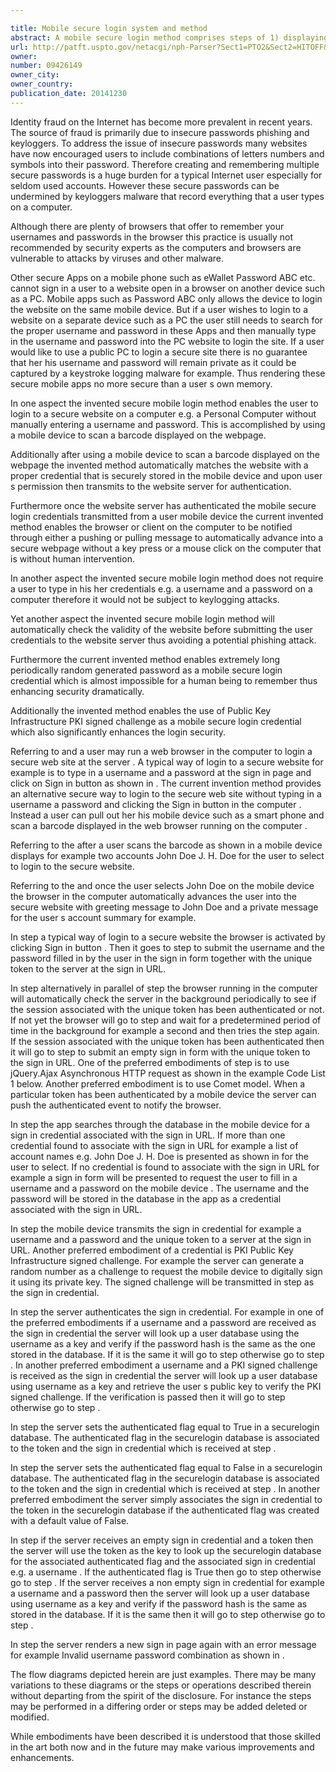 ```yaml
---

title: Mobile secure login system and method
abstract: A mobile secure login method comprises steps of 1) displaying a machine readable graphic form encoded with a sign in URL and a unique token on a browser, wherein the said machine readable graphic form comprises at least one of a 1D barcode, a 2D barcode, a PDF417, an QR code, a Data Matrix code, an Aztec code, and OCR symbol; 2) scanning the said machine readable graphic form using a mobile device; 3) transmitting the sign in credential with the said unique token to a server at the said sign in URL from the said mobile device, wherein the said sign in credential comprises at least one of a username, a password, and a PKI signed challenge; 4) authenticating the said sign in credential at the said server to enable the said browser login to a secure website automatically.
url: http://patft.uspto.gov/netacgi/nph-Parser?Sect1=PTO2&Sect2=HITOFF&p=1&u=%2Fnetahtml%2FPTO%2Fsearch-adv.htm&r=1&f=G&l=50&d=PALL&S1=09426149&OS=09426149&RS=09426149
owner: 
number: 09426149
owner_city: 
owner_country: 
publication_date: 20141230
---
```

Identity fraud on the Internet has become more prevalent in recent years. The source of fraud is primarily due to insecure passwords phishing and keyloggers. To address the issue of insecure passwords many websites have now encouraged users to include combinations of letters numbers and symbols into their password. Therefore creating and remembering multiple secure passwords is a huge burden for a typical Internet user especially for seldom used accounts. However these secure passwords can be undermined by keyloggers malware that record everything that a user types on a computer.

Although there are plenty of browsers that offer to remember your usernames and passwords in the browser this practice is usually not recommended by security experts as the computers and browsers are vulnerable to attacks by viruses and other malware.

Other secure Apps on a mobile phone such as eWallet Password ABC etc. cannot sign in a user to a website open in a browser on another device such as a PC. Mobile apps such as Password ABC only allows the device to login the website on the same mobile device. But if a user wishes to login to a website on a separate device such as a PC the user still needs to search for the proper username and password in these Apps and then manually type in the username and password into the PC website to login the site. If a user would like to use a public PC to login a secure site there is no guarantee that her his username and password will remain private as it could be captured by a keystroke logging malware for example. Thus rendering these secure mobile apps no more secure than a user s own memory.

In one aspect the invented secure mobile login method enables the user to login to a secure website on a computer e.g. a Personal Computer without manually entering a username and password. This is accomplished by using a mobile device to scan a barcode displayed on the webpage.

Additionally after using a mobile device to scan a barcode displayed on the webpage the invented method automatically matches the website with a proper credential that is securely stored in the mobile device and upon user s permission then transmits to the website server for authentication.

Furthermore once the website server has authenticated the mobile secure login credentials transmitted from a user mobile device the current invented method enables the browser or client on the computer to be notified through either a pushing or pulling message to automatically advance into a secure webpage without a key press or a mouse click on the computer that is without human intervention.

In another aspect the invented secure mobile login method does not require a user to type in his her credentials e.g. a username and a password on a computer therefore it would not be subject to keylogging attacks.

Yet another aspect the invented secure mobile login method will automatically check the validity of the website before submitting the user credentials to the website server thus avoiding a potential phishing attack.

Furthermore the current invented method enables extremely long periodically random generated password as a mobile secure login credential which is almost impossible for a human being to remember thus enhancing security dramatically.

Additionally the invented method enables the use of Public Key Infrastructure PKI signed challenge as a mobile secure login credential which also significantly enhances the login security.

Referring to and a user may run a web browser in the computer to login a secure web site at the server . A typical way of login to a secure website for example is to type in a username and a password at the sign in page and click on Sign in button as shown in . The current invention method provides an alternative secure way to login to the secure web site without typing in a username a password and clicking the Sign in button in the computer . Instead a user can pull out her his mobile device such as a smart phone and scan a barcode displayed in the web browser running on the computer .

Referring to the after a user scans the barcode as shown in a mobile device displays for example two accounts John Doe J. H. Doe for the user to select to login to the secure website.

Referring to the and once the user selects John Doe on the mobile device the browser in the computer automatically advances the user into the secure website with greeting message to John Doe and a private message for the user s account summary for example.

In step a typical way of login to a secure website the browser is activated by clicking Sign in button . Then it goes to step to submit the username and the password filled in by the user in the sign in form together with the unique token to the server at the sign in URL.

In step alternatively in parallel of step the browser running in the computer will automatically check the server in the background periodically to see if the session associated with the unique token has been authenticated or not. If not yet the browser will go to step and wait for a predetermined period of time in the background for example a second and then tries the step again. If the session associated with the unique token has been authenticated then it will go to step to submit an empty sign in form with the unique token to the sign in URL. One of the preferred embodiments of step is to use jQuery.Ajax Asynchronous HTTP request as shown in the example Code List 1 below. Another preferred embodiment is to use Comet model. When a particular token has been authenticated by a mobile device the server can push the authenticated event to notify the browser.

In step the app searches through the database in the mobile device for a sign in credential associated with the sign in URL. If more than one credential found to associate with the sign in URL for example a list of account names e.g. John Doe J. H. Doe is presented as shown in for the user to select. If no credential is found to associate with the sign in URL for example a sign in form will be presented to request the user to fill in a username and a password on the mobile device . The username and the password will be stored in the database in the app as a credential associated with the sign in URL.

In step the mobile device transmits the sign in credential for example a username and a password and the unique token to a server at the sign in URL. Another preferred embodiment of a credential is PKI Public Key Infrastructure signed challenge. For example the server can generate a random number as a challenge to request the mobile device to digitally sign it using its private key. The signed challenge will be transmitted in step as the sign in credential.

In step the server authenticates the sign in credential. For example in one of the preferred embodiments if a username and a password are received as the sign in credential the server will look up a user database using the username as a key and verify if the password hash is the same as the one stored in the database. If it is the same it will go to step otherwise go to step . In another preferred embodiment a username and a PKI signed challenge is received as the sign in credential the server will look up a user database using username as a key and retrieve the user s public key to verify the PKI signed challenge. If the verification is passed then it will go to step otherwise go to step .

In step the server sets the authenticated flag equal to True in a securelogin database. The authenticated flag in the securelogin database is associated to the token and the sign in credential which is received at step .

In step the server sets the authenticated flag equal to False in a securelogin database. The authenticated flag in the securelogin database is associated to the token and the sign in credential which is received at step . In another preferred embodiment the server simply associates the sign in credential to the token in the securelogin database if the authenticated flag was created with a default value of False.

In step if the server receives an empty sign in credential and a token then the server will use the token as the key to look up the securelogin database for the associated authenticated flag and the associated sign in credential e.g. a username . If the authenticated flag is True then go to step otherwise go to step . If the server receives a non empty sign in credential for example a username and a password then the server will look up a user database using username as a key and verify if the password hash is the same as stored in the database. If it is the same then it will go to step otherwise go to step .

In step the server renders a new sign in page again with an error message for example Invalid username password combination as shown in .

The flow diagrams depicted herein are just examples. There may be many variations to these diagrams or the steps or operations described therein without departing from the spirit of the disclosure. For instance the steps may be performed in a differing order or steps may be added deleted or modified.

While embodiments have been described it is understood that those skilled in the art both now and in the future may make various improvements and enhancements.

